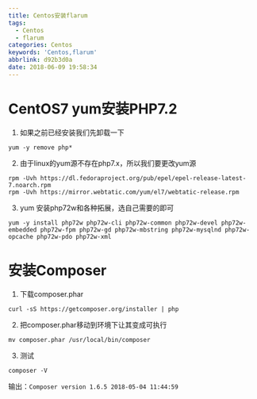```yaml
---
title: Centos安装flarum
tags:
  - Centos
  - flarum
categories: Centos
keywords: 'Centos,flarum'
abbrlink: d92b3d0a
date: 2018-06-09 19:58:34
---
```


# CentOS7 yum安装PHP7.2

1. 如果之前已经安装我们先卸载一下
```
yum -y remove php*
```

2. 由于linux的yum源不存在php7.x，所以我们要更改yum源
```
rpm -Uvh https://dl.fedoraproject.org/pub/epel/epel-release-latest-7.noarch.rpm   
rpm -Uvh https://mirror.webtatic.com/yum/el7/webtatic-release.rpm    
```

3. yum 安装php72w和各种拓展，选自己需要的即可
```
yum -y install php72w php72w-cli php72w-common php72w-devel php72w-embedded php72w-fpm php72w-gd php72w-mbstring php72w-mysqlnd php72w-opcache php72w-pdo php72w-xml
```

# 安装Composer

1. 下载composer.phar 
```
curl -sS https://getcomposer.org/installer | php
```

2. 把composer.phar移动到环境下让其变成可执行 
```
mv composer.phar /usr/local/bin/composer
```

3. 测试
```
composer -V 
```
 输出：`Composer version 1.6.5 2018-05-04 11:44:59`